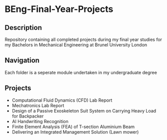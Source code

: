 # BEng-Final-Year-Projects
## Description
Repository containing all completed projects during my final year studies for my Bachelors in Mechanical Engineering at Brunel University London

## Navigation
Each folder is a seperate module undertaken in my undergraduate degree

## Projects
- Computational Fluid Dynamics (CFD) Lab Report
- Mechatronics Lab Report
- Design of a Passive Exoskeleton Suit System on Carrying Heavy Load for Backpacker
- AI Handwriting Recognition
- Finite Element Analysis (FEA) of T-section Aluminium Beam
- Delivering an Integrated Management Solution (Lawn mower)

